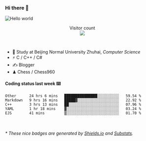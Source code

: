 ### Hi there 👋


<img src="https://raw.githubusercontent.com/sagar-viradiya/sagar-viradiya/master/resources/banner.png" alt="Hello world">
<p align="center"> 
  Visitor count<br/>
  <img src="https://profile-counter.glitch.me/youszoe/count.svg" />
</p>

<br/>


- 🍻  Study at Beijing Normal University Zhuhai, _Computer Science_
- ⚡  C / C++ / C#
- ✍️  Blogger
- ♟  Chess / Chess960 


#### Coding status last week ⌨️

<!--START_SECTION:waka-->
```text
Other      24 hrs 6 mins   ███████████████░░░░░░░░░░   59.54 % 
Markdown   9 hrs 16 mins   █████▓░░░░░░░░░░░░░░░░░░░   22.92 % 
C++        3 hrs 13 mins   ██░░░░░░░░░░░░░░░░░░░░░░░   07.96 % 
YAML       1 hr 18 mins    ▓░░░░░░░░░░░░░░░░░░░░░░░░   03.24 % 
EJS        41 mins         ▒░░░░░░░░░░░░░░░░░░░░░░░░   01.70 % 
```
<!--END_SECTION:waka-->

<br/>
<center><img src="http://ghchart.rshah.org/409ba5/yousazoe" alt="" /></center>


<h6>* These nice badges are generated by <a href="https://shields.io/">Shields.io</a> and <a href="https://github.com/spencerwooo/Substats">Substats</a>.</h6>
